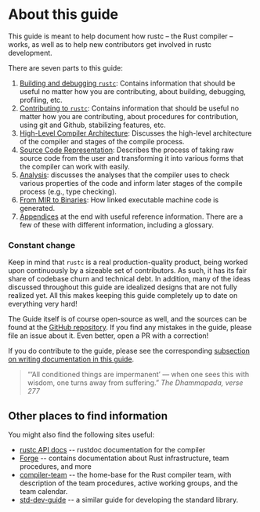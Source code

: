 # About this guide

This guide is meant to help document how rustc – the Rust compiler – works,
as well as to help new contributors get involved in rustc development.

There are seven parts to this guide:

1. [Building and debugging `rustc`][p1]:
   Contains information that should be useful no matter how you are contributing,
   about building, debugging, profiling, etc.
2. [Contributing to `rustc`][p2]:
   Contains information that should be useful no matter how you are contributing,
   about procedures for contribution, using git and Github, stabilizing features, etc.
3. [High-Level Compiler Architecture][p3]:
   Discusses the high-level architecture of the compiler and stages of the compile process.
4. [Source Code Representation][p4]:
   Describes the process of taking raw source code from the user
   and transforming it into various forms that the compiler can work with easily.
5. [Analysis][p5]:
   discusses the analyses that the compiler uses to check various properties of the code
   and inform later stages of the compile process (e.g., type checking).
6. [From MIR to Binaries][p6]: How linked executable machine code is generated.
7. [Appendices][p7] at the end with useful reference information.
   There are a few of these with different information, including a glossary.

[p1]: ./getting-started.md
[p2]: ./contributing.md
[p3]: ./part-2-intro.md
[p4]: ./part-3-intro.md
[p5]: ./part-4-intro.md
[p6]: ./part-5-intro.md
[p7]: ./appendix/background.md

### Constant change

Keep in mind that `rustc` is a real production-quality product,
being worked upon continuously by a sizeable set of contributors.
As such, it has its fair share of codebase churn and technical debt.
In addition, many of the ideas discussed throughout this guide are idealized designs
that are not fully realized yet.
All this makes keeping this guide completely up to date on everything very hard!

The Guide itself is of course open-source as well,
and the sources can be found at the [GitHub repository].
If you find any mistakes in the guide, please file an issue about it.
Even better, open a PR with a correction!

If you do contribute to the guide,
please see the corresponding [subsection on writing documentation in this guide].

[subsection on writing documentation in this guide]: contributing.md#contributing-to-rustc-dev-guide

> “‘All conditioned things are impermanent’ — 
> when one sees this with wisdom, one turns away from suffering.”
> _The Dhammapada, verse 277_

## Other places to find information

You might also find the following sites useful:

- [rustc API docs] -- rustdoc documentation for the compiler
- [Forge] -- contains documentation about Rust infrastructure, team procedures, and more
- [compiler-team] -- the home-base for the Rust compiler team, with description
  of the team procedures, active working groups, and the team calendar.
- [std-dev-guide] -- a similar guide for developing the standard library.

[GitHub repository]: https://github.com/rust-lang/rustc-dev-guide/
[rustc API docs]: https://doc.rust-lang.org/nightly/nightly-rustc/rustc_middle/
[Forge]: https://forge.rust-lang.org/
[compiler-team]: https://github.com/rust-lang/compiler-team/
[std-dev-guide]: https://std-dev-guide.rust-lang.org/
